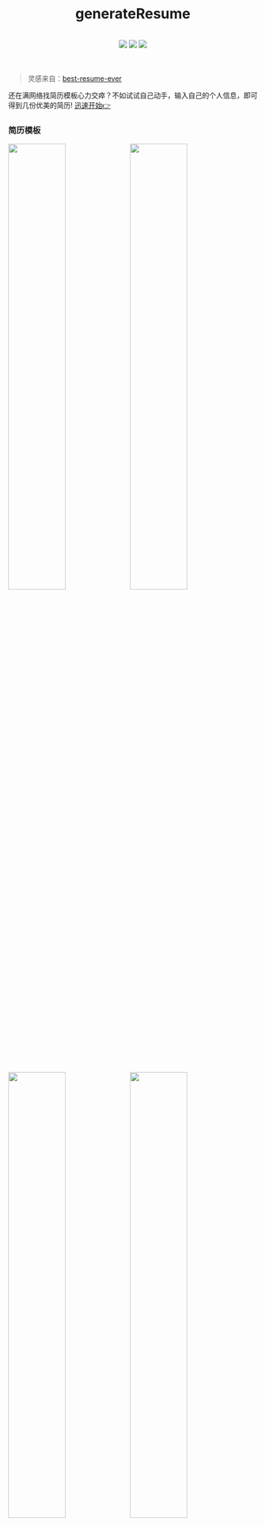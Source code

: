 <h1 align="center">generateResume</h1>
<br />
 <div align="center">
 <img src="https://img.shields.io/badge/-vue-green"/>
 <img src="https://img.shields.io/badge/download-pdf-orange"/>
 <img src="https://img.shields.io/badge/build-passing-brightgreen"/>
</div> 
<br />
<br />

   >灵感来自：[best-resume-ever](https://github.com/salomonelli/best-resume-ever)

   还在满网络找简历模板心力交瘁？不如试试自己动手，输入自己的个人信息，即可得到几份优美的简历!  [迅速开始👉](http://www.xieyezi.com:9000/#/)


### 简历模板


<div text="center">
 <img width="48%" src="https://i.loli.net/2019/08/23/98JgkM7ydl564pS.jpg"/>
 <img width="48%" src="https://i.loli.net/2019/08/23/Ni3nudWU6Br7e2y.jpg"/>
 <img width="48%" src="https://i.loli.net/2019/08/23/Amr5qBPVvE16gKc.jpg"/>
 <img width="48%" src="https://i.loli.net/2019/08/23/36xkQIpLD5fCiyX.jpg"/>
 <img width="48%" src="https://i.loli.net/2019/08/23/WlivmE8zQABU5bM.jpg"/>
 <img width="48%" src="https://i.loli.net/2019/08/23/lMGSVmiNu5DfC21.jpg"/>
 <img width="48%" src="https://i.loli.net/2019/08/23/YayK1qitwBbShs8.jpg"/>
 <img width="48%" src="https://i.loli.net/2019/08/23/EXG2Ij9QxrU57KC.jpg"/>
</div> 



### 开发环境
   1. `vue` 实现前台业务功能;
   2. `vuex` 实现数据保存;
   3. `localstorage` 实现本地缓存;
   4. `element ui` 页面布局;
   5. `font-awesome` 实现字体和图标的加载;
   6. `webpack` 对项目进行打包
### 生产环境

   通过`docker`的`Dockerfile`文件制作为镜像，然后通过nginx来进行部署。   
   Dockerfile:
   ```docker
    # resum Dockerfile
    #指定node镜像对项目进行依赖安装和打包
    FROM node:10.16.0 AS builder
    # 将容器的工作目录设置为/app(当前目录，如果/app不存在，WORKDIR会创建/app文件夹)
    WORKDIR /app 
    COPY package.json /app/ 
    RUN npm config set registry "https://registry.npm.taobao.org/" \
        && npm install
    
    COPY . /app   
    RUN npm run build 

    #指定nginx配置项目，--from=builder 指的是从上一次 build 的结果中提取了编译结果(FROM node:alpine as builder)，即是把刚刚打包生成的dist放进nginx中
    FROM nginx
    COPY --from=builder app/dist /usr/share/nginx/html/
    COPY --from=builder app/nginx.conf /etc/nginx/nginx.conf


    #暴露容器80端口
    EXPOSE 80
   ```


### 目前的问题
   
  目前的下载功能是通过 `html2canvas`和 `jspdf` 这两个npm包。其实现的原理为:先通过`html2canvas`将html页面捕捉为图片，然后通过`jspdf`将图片复制到`pdf`上面去，由此得到我们的`pdf`文件，但是现在有一个很大的问题:生成的`pdf`太过模糊，目前不知道有什么更好的方法来解决这个问题。会持续寻找更好的方案。
